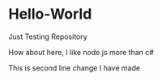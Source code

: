 # Hello-World
Just Testing Repository

How about here,
I like node.js more than c#

This is second line change I have made